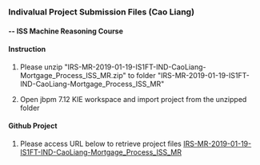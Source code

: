 ### Indivalual Project Submission Files (Cao Liang) 
#### -- ISS Machine Reasoning Course

#### Instruction
1. Please unzip "IRS-MR-2019-01-19-IS1FT-IND-CaoLiang-Mortgage_Process_ISS_MR.zip" to folder "IRS-MR-2019-01-19-IS1FT-IND-CaoLiang-Mortgage_Process_ISS_MR"

2. Open jbpm 7.12 KIE workspace and import project from the unzipped folder

#### Github Project
1. Please access URL below to retrieve project files
   [IRS-MR-2019-01-19-IS1FT-IND-CaoLiang-Mortgage_Process_ISS_MR](https://github.com/caoliang/IRS-MR-2019-01-19-IS1FT-IND-CaoLiang-Mortgage_Process_ISS_MR "IRS-MR-2019-01-19-IS1FT-IND-CaoLiang-Mortgage_Process_ISS_MR")